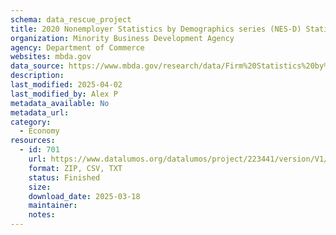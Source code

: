 ```yaml
---
schema: data_rescue_project 
title: 2020 Nonemployer Statistics by Demographics series (NES-D) Statistics for Employer and Nonemployer Firms by Industry, Sex, Ethnicity, Race, and Veteran Status for the U.S., States, Metro Areas, and Counties
organization: Minority Business Development Agency
agency: Department of Commerce
websites: mbda.gov
data_source: https://www.mbda.gov/research/data/Firm%20Statistics%20by%20Demographics%20%282020%29
description: 
last_modified: 2025-04-02
last_modified_by: Alex P
metadata_available: No
metadata_url: 
category:
  - Economy
resources:
  - id: 701
    url: https://www.datalumos.org/datalumos/project/223441/version/V1/view
    format: ZIP, CSV, TXT
    status: Finished
    size: 
    download_date: 2025-03-18
    maintainer: 
    notes: 
---
```

